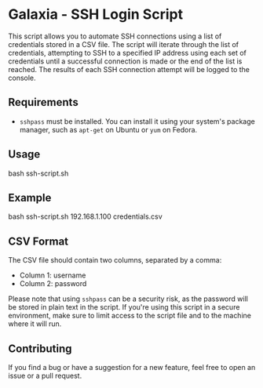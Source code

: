 # Galaxia - SSH Login Script

This script allows you to automate SSH connections using a list of credentials stored in a CSV file. The script will iterate through the list of credentials, attempting to SSH to a specified IP address using each set of credentials until a successful connection is made or the end of the list is reached. The results of each SSH connection attempt will be logged to the console.

## Requirements
- `sshpass` must be installed. You can install it using your system's package manager, such as `apt-get` on Ubuntu or `yum` on Fedora.

## Usage
bash ssh-script.sh <IP address> <CSV file>

## Example
bash ssh-script.sh 192.168.1.100 credentials.csv

## CSV Format
The CSV file should contain two columns, separated by a comma:
- Column 1: username
- Column 2: password

Please note that using `sshpass` can be a security risk, as the password will be stored in plain text in the script. If you're using this script in a secure environment, make sure to limit access to the script file and to the machine where it will run.

## Contributing
If you find a bug or have a suggestion for a new feature, feel free to open an issue or a pull request.

